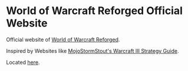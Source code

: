 # World of Warcraft Reforged Official Website

Official website of [World of Warcraft Reforged](https://github.com/tdauth/wowr).

Inspired by Websites like [MojoStormStout's Warcraft III Strategy Guide](http://classic.battle.net/war3/).


Located [here](https://tdauth.cdauth.eu/).
